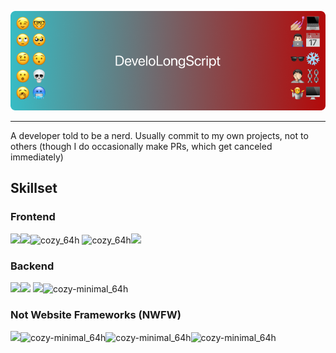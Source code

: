 <p align="center"><img src="https://github.com/DeveloLongScript/DeveloLongScript/blob/main/Group%201%20(1).png?raw=true" /></p>

---

A developer told to be a nerd. Usually commit to my own projects, not to others (though I do occasionally make PRs, which get canceled immediately)

## Skillset
### Frontend
<img src="https://github.com/intergrav/devins-badges/blob/v3/assets/cozy-minimal/built-with/javascript_64h.png?raw=true"/><img src="https://github.com/intergrav/devins-badges/blob/v3/assets/cozy-minimal/built-with/typescript_64h.png?raw=true"/>![cozy_64h](https://github.com/DeveloLongScript/DeveloLongScript/assets/52332868/405a961c-cf87-4c63-be6a-766f67902e3d)
![cozy_64h](https://github.com/DeveloLongScript/DeveloLongScript/assets/52332868/0960a951-48ce-4004-8394-55a327637b0b)<img src="https://github.com/intergrav/devins-badges/blob/v3/assets/cozy-minimal/built-with/react_64h.png?raw=true"/>

### Backend
<img src="https://github.com/intergrav/devins-badges/blob/v3/assets/cozy-minimal/built-with/javascript_64h.png?raw=true"/><img src="https://github.com/intergrav/devins-badges/blob/v3/assets/cozy-minimal/built-with/typescript_64h.png?raw=true"/> <img src="https://github.com/intergrav/devins-badges/blob/v3/assets/cozy-minimal/built-with/nextjs_64h.png?raw=true"/>![cozy-minimal_64h](https://github.com/DeveloLongScript/DeveloLongScript/assets/52332868/d44d655f-7101-4272-baf3-5e894cd620ef)

### Not Website Frameworks (NWFW)
<img src="https://github.com/intergrav/devins-badges/blob/v3/assets/cozy-minimal/built-with/java_64h.png?raw=true"/>![cozy-minimal_64h](https://github.com/DeveloLongScript/DeveloLongScript/assets/52332868/23c572cf-a519-4dfd-9627-92e6b9df8cd0)![cozy-minimal_64h](https://github.com/DeveloLongScript/DeveloLongScript/assets/52332868/d44d655f-7101-4272-baf3-5e894cd620ef)![cozy-minimal_64h](https://github.com/DeveloLongScript/DeveloLongScript/assets/52332868/2ddda39c-abe1-4a6a-a81c-3316408d6968)
